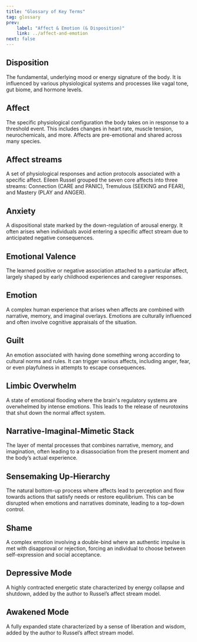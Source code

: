 ```yaml
---
title: "Glossary of Key Terms"
tag: glossary
prev:
    label: "Affect & Emotion (& Disposition)"
    link: ../affect-and-emotion
next: false
---
```


## Disposition
The fundamental, underlying mood or energy signature of the body. It is influenced by various physiological systems and processes like vagal tone, gut biome, and hormone levels.

## Affect
The specific physiological configuration the body takes on in response to a threshold event. This includes changes in heart rate, muscle tension, neurochemicals, and more. Affects are pre-emotional and shared across many species.

## Affect streams
A set of physiological responses and action protocols associated with a specific affect. Eileen Russel grouped the seven core affects into three streams: Connection (CARE and PANIC), Tremulous (SEEKING and FEAR), and Mastery (PLAY and ANGER).

## Anxiety
A dispositional state marked by the down-regulation of arousal energy. It often arises when individuals avoid entering a specific affect stream due to anticipated negative consequences.

## Emotional Valence
The learned positive or negative association attached to a particular affect, largely shaped by early childhood experiences and caregiver responses.

## Emotion
A complex human experience that arises when affects are combined with narrative, memory, and imaginal overlays. Emotions are culturally influenced and often involve cognitive appraisals of the situation.

## Guilt
An emotion associated with having done something wrong according to cultural norms and rules. It can trigger various affects, including anger, fear, or even playfulness in attempts to escape consequences.

## Limbic Overwhelm
A state of emotional flooding where the brain's regulatory systems are overwhelmed by intense emotions. This leads to the release of neurotoxins that shut down the normal affect system.

## Narrative-Imaginal-Mimetic Stack
The layer of mental processes that combines narrative, memory, and imagination, often leading to a disassociation from the present moment and the body’s actual experience.

## Sensemaking Up-Hierarchy
The natural bottom-up process where affects lead to perception and flow towards actions that satisfy needs or restore equilibrium. This can be disrupted when emotions and narratives dominate, leading to a top-down control.

## Shame
A complex emotion involving a double-bind where an authentic impulse is met with disapproval or rejection, forcing an individual to choose between self-expression and social acceptance.

## Depressive Mode
A highly contracted energetic state characterized by energy collapse and shutdown, added by the author to Russel’s affect stream model.

## Awakened Mode
A fully expanded state characterized by a sense of liberation and wisdom, added by the author to Russel’s affect stream model.
